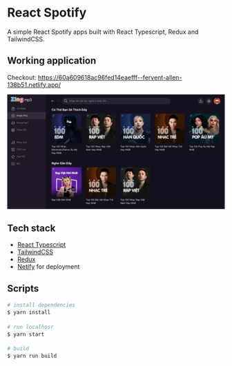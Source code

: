 # React Spotify

A simple React Spotify apps built with React Typescript, Redux and TailwindCSS.

## Working application

Checkout: https://60a609618ac96fed14eaefff--fervent-allen-138b51.netlify.app/

![Workspace](public/assets/images/lading.png)

## Tech stack

- [React Typescript](https://reactjs.org/)
- [TailwindCSS](https://tailwindcss.com/)
- [Redux](https://redux.js.org/)
- [Netify](https://www.netlify.com/) for deployment

## Scripts

```bash
# install dependencies
$ yarn install

# run localhosr
$ yarn start

# build
$ yarn run build
```
